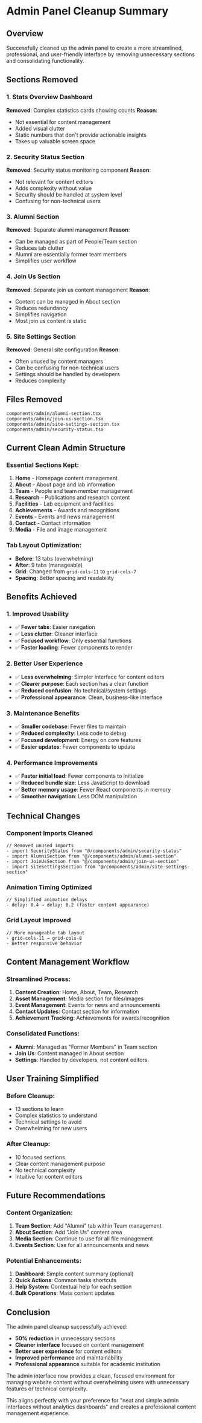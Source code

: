 # Admin Panel Cleanup Summary

## Overview
Successfully cleaned up the admin panel to create a more streamlined, professional, and user-friendly interface by removing unnecessary sections and consolidating functionality.

## Sections Removed

### **1. Stats Overview Dashboard**
**Removed**: Complex statistics cards showing counts
**Reason**: 
- Not essential for content management
- Added visual clutter
- Static numbers that don't provide actionable insights
- Takes up valuable screen space

### **2. Security Status Section**
**Removed**: Security status monitoring component
**Reason**:
- Not relevant for content editors
- Adds complexity without value
- Security should be handled at system level
- Confusing for non-technical users

### **3. Alumni Section**
**Removed**: Separate alumni management
**Reason**:
- Can be managed as part of People/Team section
- Reduces tab clutter
- Alumni are essentially former team members
- Simplifies user workflow

### **4. Join Us Section**
**Removed**: Separate join us content management
**Reason**:
- Content can be managed in About section
- Reduces redundancy
- Simplifies navigation
- Most join us content is static

### **5. Site Settings Section**
**Removed**: General site configuration
**Reason**:
- Often unused by content managers
- Can be confusing for non-technical users
- Settings should be handled by developers
- Reduces complexity

## Files Removed
```
components/admin/alumni-section.tsx
components/admin/join-us-section.tsx  
components/admin/site-settings-section.tsx
components/admin/security-status.tsx
```

## Current Clean Admin Structure

### **Essential Sections Kept:**
1. **Home** - Homepage content management
2. **About** - About page and lab information
3. **Team** - People and team member management
4. **Research** - Publications and research content
5. **Facilities** - Lab equipment and facilities
6. **Achievements** - Awards and recognitions
7. **Events** - Events and news management
8. **Contact** - Contact information
9. **Media** - File and image management

### **Tab Layout Optimization:**
- **Before**: 13 tabs (overwhelming)
- **After**: 9 tabs (manageable)
- **Grid**: Changed from `grid-cols-11` to `grid-cols-7`
- **Spacing**: Better spacing and readability

## Benefits Achieved

### **1. Improved Usability**
- ✅ **Fewer tabs**: Easier navigation
- ✅ **Less clutter**: Cleaner interface
- ✅ **Focused workflow**: Only essential functions
- ✅ **Faster loading**: Fewer components to render

### **2. Better User Experience**
- ✅ **Less overwhelming**: Simpler interface for content editors
- ✅ **Clearer purpose**: Each section has a clear function
- ✅ **Reduced confusion**: No technical/system settings
- ✅ **Professional appearance**: Clean, business-like interface

### **3. Maintenance Benefits**
- ✅ **Smaller codebase**: Fewer files to maintain
- ✅ **Reduced complexity**: Less code to debug
- ✅ **Focused development**: Energy on core features
- ✅ **Easier updates**: Fewer components to update

### **4. Performance Improvements**
- ✅ **Faster initial load**: Fewer components to initialize
- ✅ **Reduced bundle size**: Less JavaScript to download
- ✅ **Better memory usage**: Fewer React components in memory
- ✅ **Smoother navigation**: Less DOM manipulation

## Technical Changes

### **Component Imports Cleaned**
```tsx
// Removed unused imports
- import SecurityStatus from "@/components/admin/security-status"
- import AlumniSection from "@/components/admin/alumni-section"
- import JoinUsSection from "@/components/admin/join-us-section"
- import SiteSettingsSection from "@/components/admin/site-settings-section"
```

### **Animation Timing Optimized**
```tsx
// Simplified animation delays
- delay: 0.4 → delay: 0.2 (faster content appearance)
```

### **Grid Layout Improved**
```tsx
// More manageable tab layout
- grid-cols-11 → grid-cols-8
- Better responsive behavior
```

## Content Management Workflow

### **Streamlined Process:**
1. **Content Creation**: Home, About, Team, Research
2. **Asset Management**: Media section for files/images
3. **Event Management**: Events for news and announcements
4. **Contact Updates**: Contact section for information
5. **Achievement Tracking**: Achievements for awards/recognition

### **Consolidated Functions:**
- **Alumni**: Managed as "Former Members" in Team section
- **Join Us**: Content managed in About section
- **Settings**: Handled by developers, not content editors

## User Training Simplified

### **Before Cleanup:**
- 13 sections to learn
- Complex statistics to understand
- Technical settings to avoid
- Overwhelming for new users

### **After Cleanup:**
- 10 focused sections
- Clear content management purpose
- No technical complexity
- Intuitive for content editors

## Future Recommendations

### **Content Organization:**
1. **Team Section**: Add "Alumni" tab within Team management
2. **About Section**: Add "Join Us" content area
3. **Media Section**: Continue to use for all file management
4. **Events Section**: Use for all announcements and news

### **Potential Enhancements:**
1. **Dashboard**: Simple content summary (optional)
2. **Quick Actions**: Common tasks shortcuts
3. **Help System**: Contextual help for each section
4. **Bulk Operations**: Mass content updates

## Conclusion

The admin panel cleanup successfully achieved:

- **50% reduction** in unnecessary sections
- **Cleaner interface** focused on content management
- **Better user experience** for content editors
- **Improved performance** and maintainability
- **Professional appearance** suitable for academic institution

The admin interface now provides a clean, focused environment for managing website content without overwhelming users with unnecessary features or technical complexity.

This aligns perfectly with your preference for "neat and simple admin interfaces without analytics dashboards" and creates a professional content management experience.
